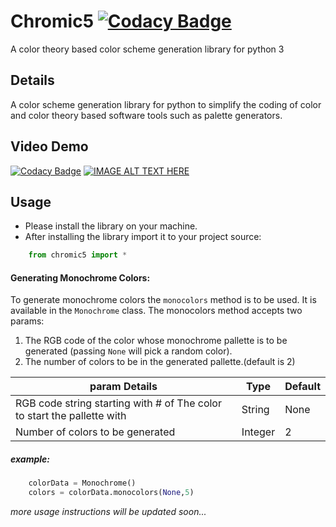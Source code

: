 # Chromic5    [![Codacy Badge](https://api.codacy.com/project/badge/Grade/c12c0424f9834197a571a3f1d4011b47)](https://www.codacy.com/app/Parthipan-Natkunam/Chromic5?utm_source=github.com&amp;utm_medium=referral&amp;utm_content=Parthipan-Natkunam/Chromic5&amp;utm_campaign=Badge_Grade)
A color theory based color scheme generation library for python 3

## Details
A color scheme generation library for python to simplify the coding of color and color theory based software tools
such as palette generators.

## Video Demo
[![Codacy Badge](https://api.codacy.com/project/badge/Grade/b72b4f8f8f81485d9c52ad4a4dcc033b)](https://app.codacy.com/app/Parthipan-Natkunam/Chromic5?utm_source=github.com&utm_medium=referral&utm_content=Parthipan-Natkunam/Chromic5&utm_campaign=Badge_Grade_Settings)
[![IMAGE ALT TEXT HERE](https://img.youtube.com/vi/Z-Ris04jfjw/0.jpg)](https://www.youtube.com/watch?v=Z-Ris04jfjw)

## Usage
- Please install the library on your machine.
- After installing the library import it to your project source:
```python
    from chromic5 import *
```
#### Generating Monochrome Colors:
To generate monochrome colors the ```monocolors``` method is to be used.
It is available in the ```Monochrome``` class.
The monocolors method accepts two params:
1. The RGB code of the color whose monochrome pallette is to be generated (passing ```None``` will pick a random color).
2. The number of colors to be in the generated pallette.(default is 2)

|param Details| Type | Default|
|---|---|---|
|RGB code string starting with # of The color to start the pallette with|String|None|
|Number of colors to be generated|Integer|2|

##### example:
```python
    colorData = Monochrome()
    colors = colorData.monocolors(None,5)
```
*more usage instructions will be updated soon...*
